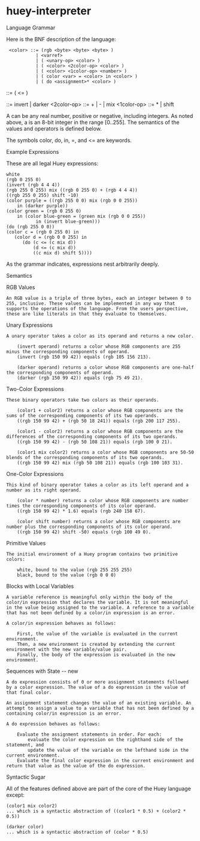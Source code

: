 # huey-interpreter
 Language Grammar

Here is the BNF description of the language:

     <color> ::= (rgb <byte> <byte> <byte> )
               | <varref>
               | ( <unary-op> <color> )
               | ( <color> <2color-op> <color> )
               | ( <color> <1color-op> <number> )
               | ( color <var> = <color> in <color> )
               | ( do <assignment>* <color> )          

<assignment> ::= ( <varref> <= <color> )               

  <unary-op> ::= invert | darker
 <2color-op> ::= + | - | mix
 <1color-op> ::= * | shift

A <number> can be any real number, positive or negative, including integers. As noted above, a <byte> is an 8-bit integer in the range [0..255]. The semantics of the values and operators is defined below.

The symbols color, do, in, =, and <= are keywords.

Example Expressions

These are all legal Huey expressions:

    white
    (rgb 0 255 0)
    (invert (rgb 4 4 4))
    (rgb 255 0 255) mix ((rgb 0 255 0) + (rgb 4 4 4))
    ((rgb 255 0 255) shift -10)
    (color purple = ((rgb 255 0 0) mix (rgb 0 0 255))
        in (darker purple))
    (color green = (rgb 0 255 0)
        in (color blue-green = (green mix (rgb 0 0 255))
               in (invert blue-green)))
    (do (rgb 255 0 0))
    (color c = (rgb 0 255 0) in
       (color d = (rgb 0 0 255) in
          (do (c <= (c mix d))
              (d <= (c mix d))
              ((c mix d) shift 5))))

As the grammar indicates, expressions nest arbitrarily deeply.

Semantics

RGB Values

    An RGB value is a triple of three bytes, each an integer between 0 to 255, inclusive. These values can be implemented in any way that supports the operations of the language. From the users perspective, these are like literals in that they evaluate to themselves.

Unary Expressions

    A unary operator takes a color as its operand and returns a new color.

        (invert operand) returns a color whose RGB components are 255 minus the corresponding components of operand.
        (invert (rgb 150 99 42)) equals (rgb 105 156 213).

        (darker operand) returns a color whose RGB components are one-half the corresponding components of operand.
        (darker (rgb 150 99 42)) equals (rgb 75 49 21).

Two-Color Expressions

    These binary operators take two colors as their operands.

        (color1 + color2) returns a color whose RGB components are the sums of the corresponding components of its two operands.
        ((rgb 150 99 42) + (rgb 50 18 241)) equals (rgb 200 117 255).

        (color1 - color2) returns a color whose RGB components are the differences of the corresponding components of its two operands.
        ((rgb 150 99 42) - (rgb 50 108 21)) equals (rgb 100 0 21).

        (color1 mix color2) returns a color whose RGB components are 50-50 blends of the corresponding components of its two operands.
        ((rgb 150 99 42) mix (rgb 50 108 21)) equals (rgb 100 103 31).

One-Color Expressions

    This kind of binary operator takes a color as its left operand and a number as its right operand.

        (color * number) returns a color whose RGB components are number times the corresponding components of its color operand.
        ((rgb 150 99 42) * 1.6) equals (rgb 240 158 67).

        (color shift number) returns a color whose RGB components are number plus the corresponding components of its color operand.
        ((rgb 150 99 42) shift -50) equals (rgb 100 49 0).

Primitive Values

    The initial environment of a Huey program contains two primitive colors:

        white, bound to the value (rgb 255 255 255)
        black, bound to the value (rgb 0 0 0)

Blocks with Local Variables

    A variable reference is meaningful only within the body of the color/in expression that declares the variable. It is not meaningful in the value being assigned to the variable. A reference to a variable that has not been defined by a color/in expression is an error.

    A color/in expression behaves as follows:

        First, the value of the variable is evaluated in the current environment.
        Then, a new environment is created by extending the current environment with the new variable/value pair.
        Finally, the body of the expression is evaluated in the new environment.

Sequences with State -- new

    A do expression consists of 0 or more assignment statements followed by a color expression. The value of a do expression is the value of that final color.

    An assignment statement changes the value of an existing variable. An attempt to assign a value to a variable that has not been defined by a containing color/in expression is an error.

    A do expression behaves as follows:

        Evaluate the assignment statements in order. For each:
            evaluate the color expression on the righthand side of the statement, and
            update the value of the variable on the lefthand side in the current environment.
        Evaluate the final color expression in the current environment and return that value as the value of the do expression.

Syntactic Sugar

All of the features defined above are part of the core of the Huey language except:

    (color1 mix color2)
    ... which is a syntactic abstraction of ((color1 * 0.5) + (color2 * 0.5))

    (darker color)
    ... which is a syntactic abstraction of (color * 0.5)
